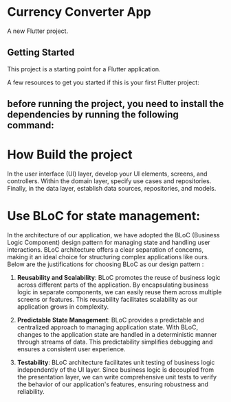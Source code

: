 # Currency Converter App

A new Flutter project.

## Getting Started

This project is a starting point for a Flutter application.

A few resources to get you started if this is your first Flutter project:

## before running the project, you need to install the dependencies by running the following command:

# How Build the project

In the user interface (UI) layer, develop your UI elements, screens, and controllers. Within the domain layer, specify use cases and repositories. Finally, in the data layer, establish data sources, repositories, and models.

# Use BLoC for state management: 

In the architecture of our application, we have adopted the BLoC (Business Logic Component) design pattern for managing state and handling user interactions. BLoC architecture offers a clear separation of concerns, making it an ideal choice for structuring complex applications like ours. Below are the justifications for choosing BLoC as our design pattern :

1. **Reusability and Scalability**: BLoC promotes the reuse of business logic across different parts of the application. By encapsulating business logic in separate components, we can easily reuse them across multiple screens or features. This reusability facilitates scalability as our application grows in complexity.

2. **Predictable State Management**: BLoC provides a predictable and centralized approach to managing application state. With BLoC, changes to the application state are handled in a deterministic manner through streams of data. This predictability simplifies debugging and ensures a consistent user experience.

3. **Testability**: BLoC architecture facilitates unit testing of business logic independently of the UI layer. Since business logic is decoupled from the presentation layer, we can write comprehensive unit tests to verify the behavior of our application's features, ensuring robustness and reliability.
